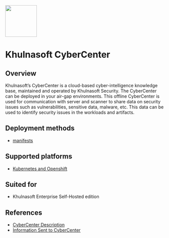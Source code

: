 <img src="https://avatars3.githubusercontent.com/u/139280766?s=200&v=4" height="100" width="100" />

# Khulnasoft CyberCenter

## Overview

Khulnasoft’s CyberCenter is a cloud-based cyber-intelligence knowledge base, maintained and operated by Khulnasoft Security. The CyberCenter can be deployed in your air-gap environments. This offline CyberCenter is used for communication with server and scanner to share data on security issues such as vulnerabilities, sensitive data, malware, etc. This data can be used to identify security issues in the workloads and artifacts.

## Deployment methods
* [manifests](./kubernetes_and_openshift/manifests)

## Supported platforms
* [Kubernetes and Openshift](./kubernetes_and_openshift)

## Suited for
* Khulnasoft Enterprise Self-Hosted edition

## References
* [CyberCenter Description](https://docs.khulnasoft.com/v2022.4/docs/cybercenter-description)
* [Information Sent to CyberCenter](https://docs.khulnasoft.com/v2022.4/docs/info-sent-to-cybercenter)